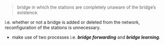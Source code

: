 >bridge in which the stations are completely unaware of the bridge’s existence.

i.e.
	whether or not a bridge is added or deleted from the network, reconfiguration of the stations is unnecessary.

- make use of two processes i.e. ***bridge forwarding*** and ***bridge learning***.

